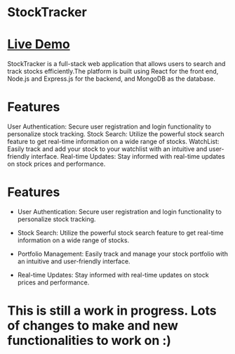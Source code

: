 # StockTracker
# [Live Demo](https://stock-tracker-o6f622eg5-devaggarwal-1.vercel.app/)
StockTracker is a full-stack web application that allows users to search and track stocks efficiently.The platform is built using React for the front end, Node.js and Express.js for the backend, and MongoDB as the database.

# Features
User Authentication: Secure user registration and login functionality to personalize stock tracking.
Stock Search: Utilize the powerful stock search feature to get real-time information on a wide range of stocks.
WatchList: Easily track and add your stock to your watchlist with an intuitive and user-friendly interface.
Real-time Updates: Stay informed with real-time updates on stock prices and performance.


# Features
- User Authentication: Secure user registration and login functionality to personalize stock tracking.

- Stock Search: Utilize the powerful stock search feature to get real-time information on a wide range of stocks.

- Portfolio Management: Easily track and manage your stock portfolio with an intuitive and user-friendly interface.

- Real-time Updates: Stay informed with real-time updates on stock prices and performance.


# This is still a work in progress. Lots of changes to make and new functionalities to work on :)
